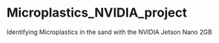 # Microplastics_NVIDIA_project
Identifying Microplastics in the sand with the NVIDIA Jetson Nano 2GB
